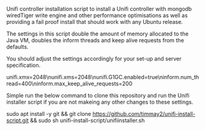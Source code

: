Unifi controller installation script to install a Unifi controller with mongodb wiredTiger write engine and other performance
optimisations as well as providing a fail proof install that should work with any Ubuntu release.

The settings in this script double the amount of memory allocated to the Java VM, doubles the inform threads and keep alive requests from
the defaults.

You should adjust the settings accordingly for your set-up and server specification.

unifi.xmx=2048\nunifi.xms=2048\nunifi.G1GC.enabled=true\ninform.num_thread=400\ninform.max_keep_alive_requests=200

Simple run the below command to clone this repository and run the Unifi installer script if you are not makeing any other changes to 
these settings.

sudo apt install -y git && git clone https://github.com/timmay2/unifi-install-script.git && sudo sh unifi-install-script/unifiinstaller.sh
